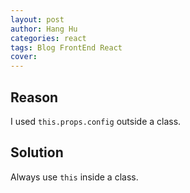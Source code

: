 ```yaml
---
layout: post
author: Hang Hu
categories: react
tags: Blog FrontEnd React 
cover: 
---
```

## Reason

I used `this.props.config` outside a class.

## Solution

Always use `this` inside a class.
